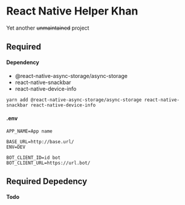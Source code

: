 
# React Native Helper Khan

Yet another ~~unmaintained~~ project
## Required

#### Dependency

- @react-native-async-storage/async-storage
- react-native-snackbar
- react-native-device-info

```
yarn add @react-native-async-storage/async-storage react-native-snackbar react-native-device-info
```

#### .env

```
APP_NAME=App name

BASE_URL=http://base.url/
ENV=DEV

BOT_CLIENT_ID=id bot
BOT_CLIENT_URL=https://url.bot/
```


## Required Depedency

#### Todo